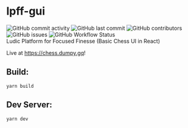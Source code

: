 # lpff-gui
![GitHub commit activity](https://img.shields.io/github/commit-activity/m/flandolf/lpff-gui?style=for-the-badge)
![GitHub last commit](https://img.shields.io/github/last-commit/flandolf/lpff-gui?color=orange&style=for-the-badge)
![GitHub contributors](https://img.shields.io/github/contributors/flandolf/lpff-gui?style=for-the-badge)
![GitHub issues](https://img.shields.io/github/issues/flandolf/lpff-gui?style=for-the-badge)
![GitHub Workflow Status](https://img.shields.io/github/actions/workflow/status/flandolf/lpff-gui/main.yml?style=for-the-badge)    
Ludic Platform for Focused Finesse (Basic Chess UI in React)

Live at https://chess.dumpy.gq!
## Build:
```yarn build```
## Dev Server:
```yarn dev```

